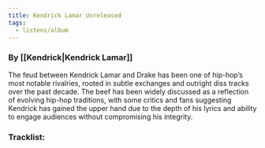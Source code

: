 ```yaml
---
title: Kendrick Lamar Unreleased
tags:
  - listens/album
---
```

### By [[Kendrick|Kendrick Lamar]]

The feud between Kendrick Lamar and Drake has been one of hip-hop’s most notable rivalries, rooted in subtle exchanges and outright diss tracks over the past decade. The beef has been widely discussed as a reflection of evolving hip-hop traditions, with some critics and fans suggesting Kendrick has gained the upper hand due to the depth of his lyrics and ability to engage audiences without compromising his integrity​.

### Tracklist:
